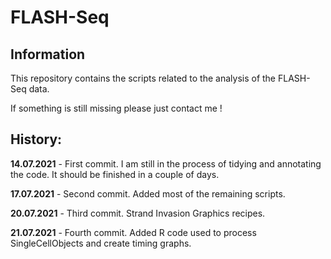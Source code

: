 # FLASH-Seq

## Information

This repository contains the scripts related to the analysis of the FLASH-Seq data.

If something is still missing please just contact me !

## History:

**14.07.2021** - First commit. I am still in the process of tidying and annotating the code. It should be finished in a couple of days.

**17.07.2021** - Second commit. Added most of the remaining scripts.

**20.07.2021** - Third commit. Strand Invasion Graphics recipes.

**21.07.2021** - Fourth commit. Added R code used to process SingleCellObjects and create timing graphs.


